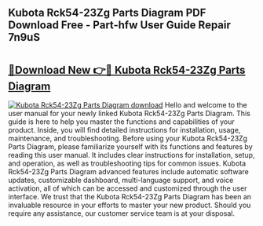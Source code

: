 ## Kubota Rck54-23Zg Parts Diagram PDF Download Free - Part-hfw User Guide Repair 7n9uS

# <h2><a href="http://dflexz.blite.top/?on=Kubota+Rck54-23Zg+Parts+Diagram">🔗Download New 👉🔴 Kubota Rck54-23Zg Parts Diagram</a></h2>

[![Kubota Rck54-23Zg Parts Diagram download](https://i.imgur.com/lujVjoI.png)](http://dflexz.blite.top/?on=Kubota+Rck54-23Zg+Parts+Diagram)
Hello and welcome to the user manual for your newly linked Kubota Rck54-23Zg Parts Diagram. This guide is here to help you master the functions and capabilities of your product. Inside, you will find detailed instructions for installation, usage, maintenance, and troubleshooting. Before using your Kubota Rck54-23Zg Parts Diagram, please familiarize yourself with its functions and features by reading this user manual. It includes clear instructions for installation, setup, and operation, as well as troubleshooting tips for common issues. Kubota Rck54-23Zg Parts Diagram advanced features include automatic software updates, customizable dashboard, multi-language support, and voice activation, all of which can be accessed and customized through the user interface. We trust that the Kubota Rck54-23Zg Parts Diagram has been an invaluable resource in your efforts to master your new product. Should you require any assistance, our customer service team is at your disposal.
